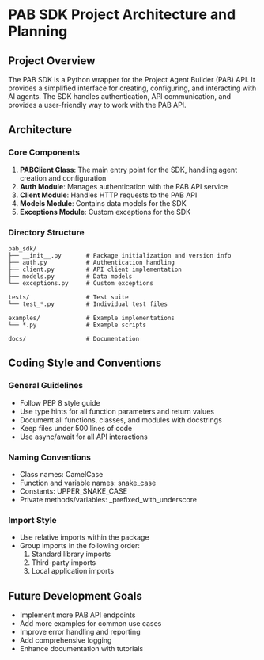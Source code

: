 # PAB SDK Project Architecture and Planning

## Project Overview
The PAB SDK is a Python wrapper for the Project Agent Builder (PAB) API. It provides a simplified interface for creating, configuring, and interacting with AI agents. The SDK handles authentication, API communication, and provides a user-friendly way to work with the PAB API.

## Architecture

### Core Components
1. **PABClient Class**: The main entry point for the SDK, handling agent creation and configuration
2. **Auth Module**: Manages authentication with the PAB API service
3. **Client Module**: Handles HTTP requests to the PAB API
4. **Models Module**: Contains data models for the SDK
5. **Exceptions Module**: Custom exceptions for the SDK

### Directory Structure
```
pab_sdk/
├── __init__.py       # Package initialization and version info
├── auth.py           # Authentication handling
├── client.py         # API client implementation
├── models.py         # Data models
└── exceptions.py     # Custom exceptions

tests/                # Test suite
└── test_*.py         # Individual test files

examples/             # Example implementations
└── *.py              # Example scripts

docs/                 # Documentation
```

## Coding Style and Conventions

### General Guidelines
- Follow PEP 8 style guide
- Use type hints for all function parameters and return values
- Document all functions, classes, and modules with docstrings
- Keep files under 500 lines of code
- Use async/await for all API interactions

### Naming Conventions
- Class names: CamelCase
- Function and variable names: snake_case
- Constants: UPPER_SNAKE_CASE
- Private methods/variables: _prefixed_with_underscore

### Import Style
- Use relative imports within the package
- Group imports in the following order:
  1. Standard library imports
  2. Third-party imports
  3. Local application imports

## Future Development Goals
- Implement more PAB API endpoints
- Add more examples for common use cases
- Improve error handling and reporting
- Add comprehensive logging
- Enhance documentation with tutorials 